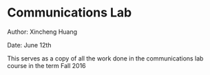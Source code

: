 # Communications Lab

Author: Xincheng Huang

Date: June 12th

This serves as a copy of all the work done in the communications lab course in the term Fall 2016
